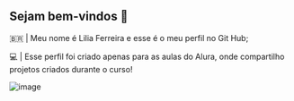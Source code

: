 ## Sejam bem-vindos 🩷
🇧🇷 | Meu nome é Lilia Ferreira e esse é o meu perfil no Git Hub;

💻 | Esse perfil foi criado apenas para as aulas do Alura, onde compartilho projetos criados durante o curso!


![image](https://github.com/user-attachments/assets/77997b2b-b3a5-429f-b44d-1985e2def4b2)
